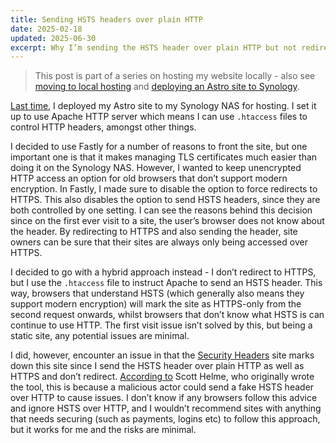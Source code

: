 ```yaml
---
title: Sending HSTS headers over plain HTTP
date: 2025-02-18
updated: 2025-06-30
excerpt: Why I’m sending the HSTS header over plain HTTP but not redirecting to HTTPS.
---
```


> This post is part of a series on hosting my website locally - also see [moving to local hosting](/blog/23-moving-to-local-hosting/) and [deploying an Astro site to Synology](/blog/24-deploying-an-astro-site-to-synology/).

[Last time](/blog/24-deploying-an-astro-site-to-synology/), I deployed my Astro site to my Synology NAS for hosting. I set it up to use Apache HTTP server which means I can use `.htaccess` files to control HTTP headers, amongst other things.

I decided to use Fastly for a number of reasons to front the site, but one important one is that it makes managing TLS certificates much easier than doing it on the Synology NAS. However, I wanted to keep unencrypted HTTP access an option for old browsers that don’t support modern encryption. In Fastly, I made sure to disable the option to force redirects to HTTPS. This also disables the option to send HSTS headers, since they are both controlled by one setting. I can see the reasons behind this decision since on the first ever visit to a site, the user’s browser does not know about the header. By redirecting to HTTPS and also sending the header, site owners can be sure that their sites are always only being accessed over HTTPS.

I decided to go with a hybrid approach instead - I don’t redirect to HTTPS, but I use the `.htaccess` file to instruct Apache to send an HSTS header. This way, browsers that understand HSTS (which generally also means they support modern encryption) will mark the site as HTTPS-only from the second request onwards, whilst browsers that don’t know what HSTS is can continue to use HTTP. The first visit issue isn’t solved by this, but being a static site, any potential issues are minimal.

I did, however, encounter an issue in that the [Security Headers](https://securityheaders.com) site marks down this site since I send the HSTS header over plain HTTP as well as HTTPS and don’t redirect. [According to](https://scotthelme.co.uk/hsts-the-missing-link-in-tls/) Scott Helme, who originally wrote the tool, this is because a malicious actor could send a fake HSTS header over HTTP to cause issues. I don’t know if any browsers follow this advice and ignore HSTS over HTTP, and I wouldn’t recommend sites with anything that needs securing (such as payments, logins etc) to follow this approach, but it works for me and the risks are minimal.
